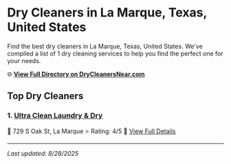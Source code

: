 # Dry Cleaners in La Marque, Texas, United States

Find the best dry cleaners in La Marque, Texas, United States. We've compiled a list of 1 dry cleaning services to help you find the perfect one for your needs.

🌐 **[View Full Directory on DryCleanersNear.com](https://drycleanersnear.com/city/US/Texas/La%20Marque)**

## Top Dry Cleaners

### 1. [Ultra Clean Laundry & Dry](https://drycleanersnear.com/dryCleaner/68a3db8ce0c395148228c2b8/ultra-clean-laundry-dry)
📍 729 S Oak St, La Marque
⭐ Rating: 4/5
🔗 [View Full Details](https://drycleanersnear.com/dryCleaner/68a3db8ce0c395148228c2b8/ultra-clean-laundry-dry)


---

*Last updated: 8/28/2025*
